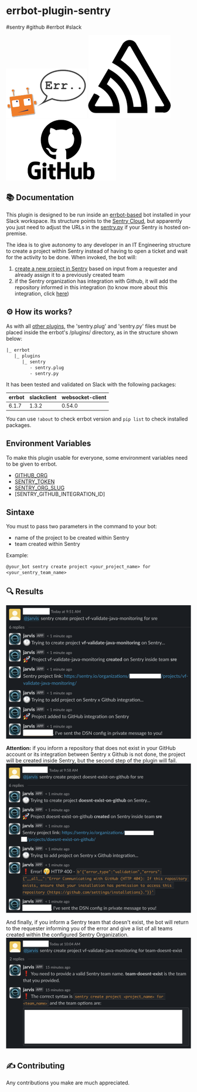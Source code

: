 # errbot-plugin-sentry

#sentry #github #errbot #slack

![errbot](images/err_speech.png)
![sentry](images/sentry.png)
![github](images/github.png)


## 📚 Documentation
This plugin is designed to be run inside an [errbot-based](https://errbot.readthedocs.io/en/latest/) bot installed in your Slack workspace. Its structure points to the [Sentry Cloud](https://sentry.io/), but apparently you just need to adjust the URLs in the [sentry.py](sentry.py) if your Sentry is hosted on-premise.

The idea is to give autonomy to any developer in an IT Engineering structure to create a project within Sentry instead of having to open a ticket and wait for the activity to be done. When invoked, the bot  will:

1. [create a new project in Sentry](https://docs.sentry.io/product/sentry-basics/guides/integrate-frontend/create-new-project/) based on input from a requester and already assign it to a previously created team
2. if the Sentry organization has integration with Github, it will add the repository informed in this integration (to know more about this integration, click [here](https://sentry.io/integrations/github/))

## ⚙️ How its works?
As with all [other plugins](https://github.com/topics/errbot-plugins), the 'sentry.plug' and 'sentry.py' files must be placed inside the errbot's /plugins/<your-directory-plugin-name> directory, as in the structure shown below:
```
|_ errbot
   |_ plugins
      |_ sentry
         - sentry.plug
         - sentry.py
```

It has been tested and validated on Slack with the following packages:

errbot  |  slackclient |  websocket-client | 
------- | ----------- | -------------- | 
  6.1.7  |   1.3.2     |    0.54.0     |

You can use `!about` to check errbot version and `pip list` to check installed packages.

## Environment Variables
To make this plugin usable for everyone, some environment variables need to be given to errbot.
- [GITHUB_ORG](https://docs.github.com/en/account-and-profile/setting-up-and-managing-your-github-user-account/managing-your-membership-in-organizations/accessing-an-organization)
- [SENTRY_TOKEN](https://sentry.io/settings/account/api/auth-tokens/)
- [SENTRY_ORG_SLUG](https://docs.sentry.io/api/organizations/list-your-organizations/)
- [SENTRY_GITHUB_INTEGRATION_ID]

## Sintaxe
You must to pass two parameters in the command to your bot:
- name of the project to be created within Sentry
- team created within Sentry

Example:
```
@your_bot sentry create project <your_project_name> for <your_sentry_team_name>
```

## 🔍 Results

![errbot](images/errbot_slack_sentry.png)

**Attention:** if you inform a repository that does not exist in your GitHub account or its integration between Sentry x Github is not done, the project will be created inside Sentry, but the second step of the plugin will fail.
![errbot](images/repo_doesnt_exist.png)

And finally, if you inform a Sentry team that doesn't exist, the bot will return to the requester informing you of the error and give a list of all teams created within the configured Sentry Organization.
![errbot](images/team_doesnt_exist.png)

## ✍️ Contributing
Any contributions you make are much appreciated.
